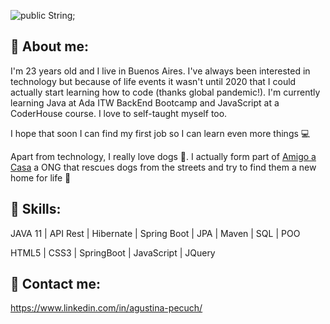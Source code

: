 ![public String;](https://user-images.githubusercontent.com/79877290/131430379-3a7612de-ad48-4dda-a6be-b382adeaf705.gif)

## 👩 About me:
I'm 23 years old and I live in Buenos Aires. I've always been interested in technology but because of life events it wasn't until 2020 that I could actually start learning how to code (thanks global pandemic!). I'm currently learning Java at Ada ITW BackEnd Bootcamp and JavaScript at a CoderHouse course. I love to self-taught myself too. 

I hope that soon I can find my first job so I can learn even more things 💻

Apart from technology, I really love dogs 🐶. I actually form part of <a href="https://www.instagram.com/amigoacasa/">Amigo a Casa</a> a ONG that rescues dogs from the streets and try to find them a new home for life 💖 

## 🔨 Skills:
JAVA 11 | API Rest | Hibernate | Spring Boot | JPA | Maven | SQL | POO

HTML5 | CSS3 | SpringBoot | JavaScript | JQuery

## 📲 Contact me:

https://www.linkedin.com/in/agustina-pecuch/




